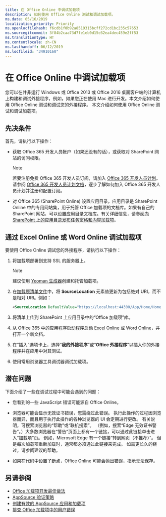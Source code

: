 ```yaml
---
title: 在 Office Online 中调试加载项
description: 如何使用 Office Online 测试和调试加载项。
ms.date: 05/16/2019
localization_priority: Priority
ms.openlocfilehash: f6cdb1f0b92a8519315bcff272cd1bc235c57653
ms.sourcegitcommit: 3f84b2caa73d7fe1eb0d15e32ea4dec459e2ff53
ms.translationtype: HT
ms.contentlocale: zh-CN
ms.lasthandoff: 06/12/2019
ms.locfileid: "34910160"
---
```

# <a name="debug-add-ins-in-office-online"></a>在 Office Online 中调试加载项


您可以在并非运行 Windows 或 Office 2013 或 Office 2016 桌面客户端的计算机上构建和调试外接程序，例如，如果您正在使用 Mac 进行开发。本文介绍如何使用 Office Online 测试和调试您的外接程序。 本文介绍如何使用 Office Online 测试和调试加载项。 

## <a name="prerequisites"></a>先决条件

首先，请执行以下操作：

- 获取 Office 365 开发人员帐户（如果还没有的话），或获取对 SharePoint 网站的访问权限。
    
  > [!NOTE]
  > 若要注册免费 Office 365 开发人员订阅，请加入 [Office 365 开发人员计划](https://developer.microsoft.com/office/dev-program)。 请参阅 [Office 365 开发人员计划文档](/office/developer-program/office-365-developer-program)，逐步了解如何加入 Office 365 开发人员计划并注册和配置订阅。
     
- 对 Office 365 (SharePoint Online) 设置应用目录。应用目录是 SharePoint Online 中的专用网站集，用于托管 Office 加载项的文档库。如果有自己的 SharePoint 网站，可以设置应用目录文档库。有关详细信息，请参阅[向 SharePoint 上的应用目录发布任务窗格和内容加载项](../publish/publish-task-pane-and-content-add-ins-to-an-add-in-catalog.md)。
    

## <a name="debug-your-add-in-from-excel-online-or-word-online"></a>通过 Excel Online 或 Word Online 调试加载项

要使用 Office Online 调试您的外接程序，请执行以下操作：

1. 将加载项部署到支持 SSL 的服务器上。
    
    > [!NOTE]
    > 建议使用 [Yeoman 生成器](https://github.com/OfficeDev/generator-office)创建和托管加载项。
     
2. 在[加载项清单文件](../develop/add-in-manifests.md)中，将 **SourceLocation** 元素值更新为包括绝对 URI，而不是相对 URI。例如：
      
    ```xml
    <SourceLocation DefaultValue="https://localhost:44300/App/Home/Home.html" />
    ```
    
3. 将清单上传到 SharePoint 上应用目录中的“Office 加载项”库。
    
4. 从 Office 365 中的应用程序启动程序启动 Excel Online 或 Word Online，并打开一个新文档。
    
5. 在“插入”选项卡上，选择“**我的外接程序**”或“**Office 外接程序**”以插入你的外接程序并在应用中对其测试。
    
6. 使用常用浏览器工具调试器调试加载项。

## <a name="potential-issues"></a>潜在问题    

下面介绍了一些在调试过程中可能会遇到的问题：
    
- 您看到的一些 JavaScript 错误可能源自 Office Online。
      
- 浏览器可能会显示无效证书错误，您需绕过此错误。 执行此操作的过程因浏览器而异，而且用于执行此操作的各种浏览器的 UI 会定期进行更改。 有关说明，可搜索浏览器的“帮助”或“联机搜索”。 （例如，搜索“Edge 无效证书警告”。）大多数浏览器在“警告”页面上都有一个链接，可以通过此链接单击进入“加载项”页。 例如，Microsoft Edge 有一个链接“转到网页（不推荐）”。 但是每次加载项重新加载时，通常都必须通过此链接来完成。 如需更长久的绕过，请参阅建议的帮助。
      
- 如果在代码中设置了断点，Office Online 可能会抛出错误，指示无法保存。

## <a name="see-also"></a>另请参阅

- [Office 加载项开发最佳做法](../concepts/add-in-development-best-practices.md)
- [AppSource 验证策略](/office/dev/store/validation-policies)  
- [创建有效的 AppSource 应用和加载项](/office/dev/store/create-effective-office-store-listings)  
- [排查 Office 加载项中的用户错误](testing-and-troubleshooting.md)
    
